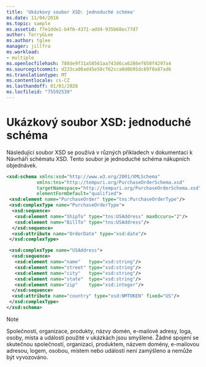 ```yaml
---
title: 'Ukázkový soubor XSD: jednoduché schéma'
ms.date: 11/04/2016
ms.topic: sample
ms.assetid: f7e1dde1-b4f6-4371-add4-935b68ec77d7
author: TerryGLee
ms.author: tglee
manager: jillfra
ms.workload:
- multiple
ms.openlocfilehash: 788de9f31a58561aa743d6ca6286ef650f4297a4
ms.sourcegitcommit: d233ca00ad45e50cf62cca0d0b95dc69f0a87ad6
ms.translationtype: MT
ms.contentlocale: cs-CZ
ms.lasthandoff: 01/01/2020
ms.locfileid: "75592539"
---
```

# <a name="sample-xsd-file-simple-schema"></a>Ukázkový soubor XSD: jednoduché schéma

Následující soubor XSD se používá v různých příkladech v dokumentaci k Návrháři schématu XSD. Tento soubor je jednoduché schéma nákupních objednávek.

```xml
<xsd:schema xmlns:xsd="http://www.w3.org/2001/XMLSchema"
           xmlns:tns="http://tempuri.org/PurchaseOrderSchema.xsd"
           targetNamespace="http://tempuri.org/PurchaseOrderSchema.xsd"
           elementFormDefault="qualified">
 <xsd:element name="PurchaseOrder" type="tns:PurchaseOrderType"/>
 <xsd:complexType name="PurchaseOrderType">
  <xsd:sequence>
   <xsd:element name="ShipTo" type="tns:USAddress" maxOccurs="2"/>
   <xsd:element name="BillTo" type="tns:USAddress"/>
  </xsd:sequence>
  <xsd:attribute name="OrderDate" type="xsd:date"/>
 </xsd:complexType>

 <xsd:complexType name="USAddress">
  <xsd:sequence>
   <xsd:element name="name"   type="xsd:string"/>
   <xsd:element name="street" type="xsd:string"/>
   <xsd:element name="city"   type="xsd:string"/>
   <xsd:element name="state"  type="xsd:string"/>
   <xsd:element name="zip"    type="xsd:integer"/>
  </xsd:sequence>
  <xsd:attribute name="country" type="xsd:NMTOKEN" fixed="US"/>
 </xsd:complexType>
</xsd:schema>
```

> [!NOTE]
> Společnosti, organizace, produkty, názvy domén, e-mailové adresy, loga, osoby, místa a události použité v ukázkách jsou smyšlené. Žádné spojení se skutečnou společností, organizací, produktem, názvem domény, e-mailovou adresou, logem, osobou, místem nebo událostí není zamýšleno a nemůže být vyvozováno.
